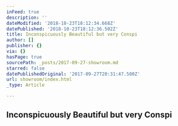 ```yaml
---
inFeed: true
description: ''
dateModified: '2018-10-23T18:12:34.668Z'
datePublished: '2018-10-23T18:12:36.502Z'
title: Inconspicuously Beautiful but very Conspi
author: []
publisher: {}
via: {}
hasPage: true
sourcePath: _posts/2017-09-27-showroom.md
starred: false
datePublishedOriginal: '2017-09-27T20:31:47.580Z'
url: showroom/index.html
_type: Article

---
```

## Inconspicuously Beautiful but very Conspi